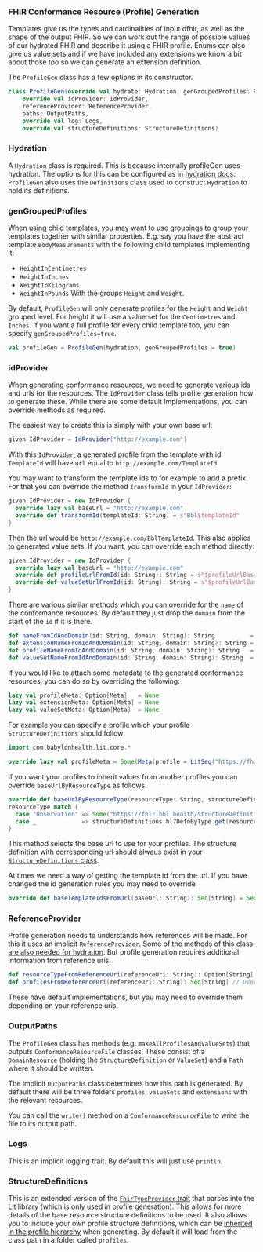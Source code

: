 ### FHIR Conformance Resource (Profile) Generation

Templates give us the types and cardinalities of input dfhir, as well as the shape of the output FHIR.
So we can work out the range of possible values of our hydrated FHIR and describe it using a FHIR profile.
Enums can also give us value sets and if we have included any extensions we know a bit about those too so we can generate an extension definition.


The `ProfileGen` class has a few options in its constructor.
```scala
class ProfileGen(override val hydrate: Hydration, genGroupedProfiles: Boolean = false)(using
    override val idProvider: IdProvider,
    referenceProvider: ReferenceProvider,
    paths: OutputPaths,
    override val log: Logs,
    override val structureDefinitions: StructureDefinitions)
```

### Hydration
A `Hydration` class is required. This is because internally profileGen uses hydration.
The options for this can be configured as in [hydration docs](https://github.com/babylonhealth/fhir-hydrant/blob/main/docs/hydration.md).
`ProfileGen` also uses the `Definitions` class used to construct `Hydration` to hold its definitions.

### genGroupedProfiles
When using child templates, you may want to use groupings to group your templates together with similar properties.
E.g. say you have the abstract template `BodyMeasurements` with the following child templates implementing it:
- `HeightInCentimetres`
- `HeightInInches`
- `WeightInKilograms`
- `WeightInPounds`
With the groups `Height` and `Weight`.

By default, `ProfileGen` will only generate profiles for the `Height` and `Weight` grouped level.
For height it will use a value set for the `Centimetres` and `Inches`.
If you want a full profile for every child template too, you can specify `genGroupedProfiles=true`.

```scala
val profileGen = ProfileGen(hydration, genGroupedProfiles = true)
```

### idProvider
When generating conformance resources, we need to generate various ids and urls for the resources.
The `IdProvider` class tells profile generation how to generate these.
While there are some default implementations, you can override methods as required.

The easiest way to create this is simply with your own base url:
```scala
given IdProvider = IdProvider("http://example.com")
```
With this `IdProvider`, a generated profile from the template with id `TemplateId` will have `url` equal to `http://example.com/TemplateId`.

You may want to transform the template ids to for example to add a prefix. For that you can override the method `transformId` in your `IdProvider`:
```scala
given IdProvider = new IdProvider {
  override lazy val baseUrl = "http://example.com"
  override def transformId(templateId: String) = s"Bbl$templateId"
}
```
Then the url would be `http://example.com/BblTemplateId`. This also applies to generated value sets.
If you want, you can override each method directly:
```scala
given IdProvider = new IdProvider {
  override lazy val baseUrl = "http://example.com"
  override def profileUrlFromId(id: String): String = s"$profileUrlBase/Profiles/$id"
  override def valueSetUrlFromId(id: String): String = s"$profileUrlBase/ValueSets/$id"
}
```
There are various similar methods which you can override for the `name` of the conformance resources.
By default they just drop the `domain` from the start of the `id` if it is there. 
```scala
def nameFromIdAndDomain(id: String, domain: String): String          = dropIfInit(id, domain)
def extensionNameFromIdAndDomain(id: String, domain: String): String = nameFromIdAndDomain(id, domain)
def profileNameFromIdAndDomain(id: String, domain: String): String   = nameFromIdAndDomain(id, domain)
def valueSetNameFromIdAndDomain(id: String, domain: String): String  = nameFromIdAndDomain(id, domain)
```

If you would like to attach some metadata to the generated conformance resources, you can do so by overriding the following:
```scala
lazy val profileMeta: Option[Meta]   = None
lazy val extensionMeta: Option[Meta] = None
lazy val valueSetMeta: Option[Meta]  = None
```
For example you can specify a profile which your profile `StructureDefinitions` should follow:
```scala
import com.babylonhealth.lit.core.*
```
```scala
override lazy val profileMeta = Some(Meta(profile = LitSeq("https://fhir.bbl.health/StructureDefinition/BblStructureDefinition")))
```

If you want your profiles to inherit values from another profiles you can override `baseUrlByResourceType` as follows:
```scala
override def baseUrlByResourceType(resourceType: String, structureDefinitions: StructureDefinitions): Option[UriStr] =
resourceType match {
  case "Observation" => Some("https://fhir.bbl.health/StructureDefinition/BblObservation")
  case _             => structureDefinitions.hl7DefnByType.get(resourceType).map(_.url)
}
```
This method selects the base url to use for your profiles. The structure definition with corresponding url should alwaus exist in your [`StructureDefinitions` class](https://github.com/babylonhealth/fhir-hydrant/blob/main/docs/profilegen.md#StructureDefinitions).

At times we need a way of getting the template id from the url. If you have changed the id generation rules you may need to override
```scala
override def baseTemplateIdsFromUrl(baseUrl: String): Seq[String] = Seq(baseUrl.split('/').last)
```

### ReferenceProvider
Profile generation needs to understands how references will be made. For this it uses an implicit `ReferenceProvider`.
Some of the methods of this class [are also needed for hydration](https://github.com/babylonhealth/fhir-hydrant/blob/main/docs/hydration.md#ReferenceProvider).
But profile generation requires additional information from reference uris.

```scala
def resourceTypeFromReferenceUri(referenceUri: String): Option[String] // May need to override if you have a different implementation for reference uris.
def profilesFromReferenceUri(referenceUri: String): Seq[String] // Override to add additional profiles to references
```
These have default implementations, but you may need to override them depending on your reference uris.

### OutputPaths
The `ProfileGen` class has methods (e.g. `makeAllProfilesAndValueSets`) that outputs `ConformanceResourceFile` classes.
These consist of a `DomainResource` (holding the `StructureDefinition` or `ValueSet`) and a `Path` where it should be written.

The implicit `OutputPaths` class determines how this path is generated.
By default there will be three folders `profiles`, `valueSets` and `extensions` with the relevant resources.

You can call the `write()` method on a `ConformanceResourceFile` to write the file to its output path.

### Logs
This is an implicit logging trait. By default this will just use `println`.

### StructureDefinitions
This is an extended version of the [`FhirTypeProvider` trait](https://github.com/babylonhealth/fhir-hydrant/blob/main/docs/hydration.md#FhirTypeProvider) that parses into the Lit library (which is only used in profile generation).
This allows for more details of the base resource structure definitions to be used.
It also allows you to include your own profile structure definitions, which can be [inherited in the profile hierarchy](https://github.com/babylonhealth/fhir-hydrant/blob/main/docs/profilegen.md#) when generating.
By default it will load from the class path in a folder called `profiles`.
